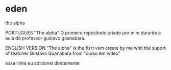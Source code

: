 # eden
 the alpha  

PORTUGUES
"The alpha" O primeiro repositorio criado por mim durante a aula do professor gustavo guanabara. 


ENGLISH VERSION
"The alpha" is the fisrt vsm create by me whit the suport of teatcher Gustavo Guanabara from "curso em video"

essa linha eu adicionei diretamente
